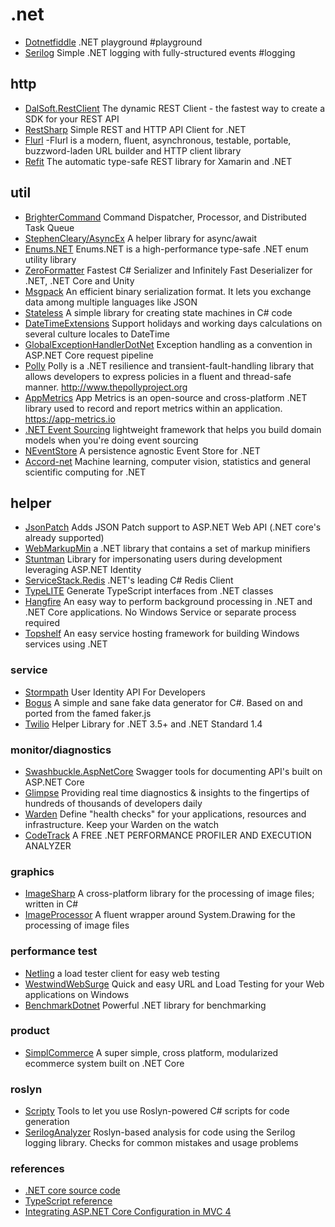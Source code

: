 # .net

+ [Dotnetfiddle](https://dotnetfiddle.net) .NET playground #playground
+ [Serilog](https://github.com/serilog/serilog) Simple .NET logging with fully-structured events #logging

## http
+ [DalSoft.RestClient](https://github.com/DalSoft/DalSoft.RestClient) The dynamic REST Client - the fastest way to create a SDK for your REST API
+ [RestSharp](http://restsharp.org) Simple REST and HTTP API Client for .NET
+ [Flurl](http://tmenier.github.io/Flurl/)  -Flurl is a modern, fluent, asynchronous, testable, portable, buzzword-laden URL builder and HTTP client library
+ [Refit](https://github.com/paulcbetts/refit) The automatic type-safe REST library for Xamarin and .NET

## util
+ [BrighterCommand](https://github.com/BrighterCommand/Brighter) Command Dispatcher, Processor, and Distributed Task Queue
+ [StephenCleary/AsyncEx](https://github.com/StephenCleary/AsyncEx) A helper library for async/await
+ [Enums.NET](https://github.com/TylerBrinkley/Enums.NET) Enums.NET is a high-performance type-safe .NET enum utility library
+ [ZeroFormatter](https://github.com/neuecc/ZeroFormatter) Fastest C# Serializer and Infinitely Fast Deserializer for .NET, .NET Core and Unity
+ [Msgpack](https://github.com/msgpack/msgpack-cli) An efficient binary serialization format. It lets you exchange data among multiple languages like JSON
+ [Stateless](https://github.com/dotnet-state-machine/stateless) A simple library for creating state machines in C# code
+ [DateTimeExtensions](https://github.com/joaomatossilva/DateTimeExtensions) Support holidays and working days calculations on several culture locales to DateTime
+ [GlobalExceptionHandlerDotNet](https://github.com/JosephWoodward/GlobalExceptionHandlerDotNet) Exception handling as a convention in ASP.NET Core request pipeline
+ [Polly](https://github.com/App-vNext/Polly) Polly is a .NET resilience and transient-fault-handling library that allows developers to express policies in a fluent and thread-safe manner. http://www.thepollyproject.org
+ [AppMetrics](https://github.com/AppMetrics/AppMetrics) App Metrics is an open-source and cross-platform .NET library used to record and report metrics within an application. https://app-metrics.io
+ [.NET Event Sourcing](https://github.com/elliotritchie/NES) lightweight framework that helps you build domain models when you're doing event sourcing
+ [NEventStore](https://github.com/NEventStore/NEventStore) A persistence agnostic Event Store for .NET
+ [Accord-net](https://github.com/accord-net/framework) Machine learning, computer vision, statistics and general scientific computing for .NET

## helper
+ [JsonPatch](https://github.com/myquay/JsonPatch) Adds JSON Patch support to ASP.NET Web API (.NET core's already supported) 
+ [WebMarkupMin](https://github.com/Taritsyn/WebMarkupMin)  a .NET library that contains a set of markup minifiers
+ [Stuntman](https://github.com/ritterim/stuntman) Library for impersonating users during development leveraging ASP.NET Identity
+ [ServiceStack.Redis](https://github.com/ServiceStack/ServiceStack.Redis) .NET's leading C# Redis Client
+ [TypeLITE](http://type.litesolutions.net) Generate TypeScript interfaces from .NET classes
+ [Hangfire](http://hangfire.io)  An easy way to perform background processing in .NET and .NET Core applications. No Windows Service or separate process required
+ [Topshelf](https://github.com/Topshelf/Topshelf) An easy service hosting framework for building Windows services using .NET

### service
+ [Stormpath](https://stormpath.com) User Identity API For Developers
+ [Bogus](https://github.com/bchavez/Bogus) A simple and sane fake data generator for C#. Based on and ported from the famed faker.js
+ [Twilio](https://github.com/twilio/twilio-csharp) Helper Library for .NET 3.5+ and .NET Standard 1.4

### monitor/diagnostics
+ [Swashbuckle.AspNetCore](https://github.com/domaindrivendev/Swashbuckle.AspNetCore) Swagger tools for documenting API's built on ASP.NET Core
+ [Glimpse](http://getglimpse.com) Providing real time diagnostics & insights to the fingertips of hundreds of thousands of developers daily
+ [Warden](https://github.com/warden-stack/Warden) Define "health checks" for your applications, resources and infrastructure. Keep your Warden on the watch
+ [CodeTrack](http://www.getcodetrack.com) A FREE .NET PERFORMANCE PROFILER AND EXECUTION ANALYZER

### graphics
+ [ImageSharp](https://github.com/JimBobSquarePants/ImageSharp) A cross-platform library for the processing of image files; written in C#
+ [ImageProcessor](https://github.com/JimBobSquarePants/ImageProcessor)  A fluent wrapper around System.Drawing for the processing of image files

### performance test
+ [Netling](https://github.com/hallatore/Netling) a load tester client for easy web testing
+ [WestwindWebSurge](https://github.com/rickstrahl/WestwindWebSurge) Quick and easy URL and Load Testing for your Web applications on Windows
+ [BenchmarkDotnet](https://github.com/dotnet/BenchmarkDotNet) Powerful .NET library for benchmarking

### product
+ [SimplCommerce](https://github.com/simplcommerce/SimplCommerce) A super simple, cross platform, modularized ecommerce system built on .NET Core

### roslyn
+ [Scripty](https://github.com/daveaglick/Scripty) Tools to let you use Roslyn-powered C# scripts for code generation
+ [SerilogAnalyzer](https://github.com/Suchiman/SerilogAnalyzer) Roslyn-based analysis for code using the Serilog logging library. Checks for common mistakes and usage problems

### references
+ [.NET core source code](http://aspnetsource.azurewebsites.net) 
+ [TypeScript reference](https://basarat.gitbooks.io/typescript/content) 
+ [Integrating ASP.NET Core Configuration in MVC 4](http://scottdorman.github.io/2016/03/19/integrating-asp.net-core-configuration-in-mvc-4)  
